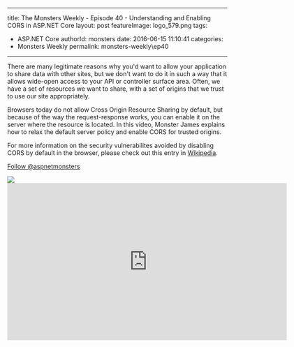 
---
title: The Monsters Weekly - Episode 40 -  Understanding and Enabling CORS in ASP.NET Core
layout: post
featureImage: logo_579.png
tags: 
  - ASP.NET Core
authorId: monsters
date: 2016-06-15 11:10:41
categories:
  - Monsters Weekly
permalink: monsters-weekly\ep40
---

<p>There are many legitimate reasons why you'd want to allow your application to share data with other sites, but we don't want to do it in such a way that it allows wide-open access to your API or controller surface area. Often, we have a set of resources we want to share, with a set of origins that we trust to use our site appropriately.</p><p>Browsers today do not allow Cross Origin Resource Sharing by default, but because of the way the request-response works, you can enable it on the server where the resource is located. In this video, Monster James explains how to relax the default server policy and enable CORS for trusted origins.</p><p>For more information on the security vulnerabilites avoided by disabling CORS by default in the browser, please check out this entry in <a href="https://en.wikipedia.org/wiki/Cross-origin_resource_sharing">Wikipedia</a>.</p><p><a class="twitter-follow-button" href="https://twitter.com/aspnetmonsters">Follow @aspnetmonsters</a></p> <img src="http://m.webtrends.com/dcs1wotjh10000w0irc493s0e_6x1g/njs.gif?dcssip=channel9.msdn.com&dcsuri=https://s.ch9.ms/Series/aspnetmonsters/feed&WT.dl=0&WT.entryid=Entry:RSSView:d530fbcc769c460eb427a62600df4976">

<!--more-->
<iframe src='https://channel9.msdn.com/Series/aspnetmonsters/ASPNET-Monsters-40-Understanding-and-Enabling-CORS-in-ASPNET-Core/player' width='640' height='360' allowFullScreen frameBorder='0'></iframe>
